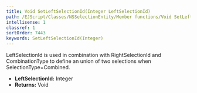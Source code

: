```yaml
---
title: Void SetLeftSelectionId(Integer LeftSelectionId)
path: /EJScript/Classes/NSSelectionEntity/Member functions/Void SetLeftSelectionId(Integer p_0)
intellisense: 1
classref: 1
sortOrder: 7443
keywords: SetLeftSelectionId(Integer)
---
```



LeftSelectionId is used in combination with RightSelectionId and CombinationType to define an union of two selections when SelectionType=Combined.



* **LeftSelectionId:** Integer
* **Returns:** Void



